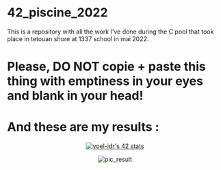 # 42_piscine_2022
This is a repository with all the work I've done during the C pool that took place in tetouan shore at 1337 school in mai 2022.

# Please, DO NOT copie + paste this thing with emptiness in your eyes and blank in your head!

# And these are my results :

<div align="center" >

  [![yoel-idr's 42 stats](https://badge42.vercel.app/api/v2/clairaw0v00790fjrdjd084rg/stats?cursusId=9&coalitionId=piscine)](https://github.com/JaeSeoKim/badge42)

![pic_result](https://user-images.githubusercontent.com/80905157/193049324-3ba801a7-3e84-4d49-89b8-9637907b7984.jpg)


